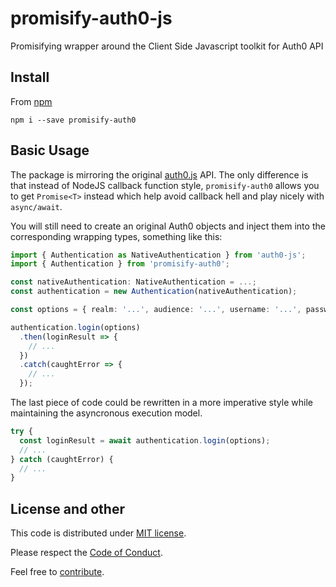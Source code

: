 # promisify-auth0-js

Promisifying wrapper around the Client Side Javascript toolkit for Auth0 API

## Install

From [npm](https://www.npmjs.com/package/promisify-auth0)

```
npm i --save promisify-auth0
```

## Basic Usage

The package is mirroring the original [auth0.js](https://github.com/auth0/auth0.js) API. The only difference is that instead of NodeJS callback function style, `promisify-auth0` allows you to get `Promise<T>` instead which help avoid callback hell and play nicely with `async/await`.

You will still need to create an original Auth0 objects and inject them into the corresponding wrapping types, something like this:

```ts
import { Authentication as NativeAuthentication } from 'auth0-js';
import { Authentication } from 'promisify-auth0';

const nativeAuthentication: NativeAuthentication = ...;
const authentication = new Authentication(nativeAuthentication);

const options = { realm: '...', audience: '...', username: '...', password: '...', scope: '...' };

authentication.login(options)
  .then(loginResult => {
    // ...
  })
  .catch(caughtError => {
    // ...
  });
```

The last piece of code could be rewritten in a more imperative style while maintaining the asyncronous execution model.

```ts
try {
  const loginResult = await authentication.login(options);
  // ...
} catch (caughtError) {
  // ...
}
```

## License and other

This code is distributed under [MIT license](https://github.com/another-guy/promisify-auth0/blob/master/LICENSE).

Please respect the [Code of Conduct](https://github.com/another-guy/promisify-auth0/blob/master/CODE_OF_CONDUCT.md).

Feel free to [contribute](https://github.com/another-guy/promisify-auth0/blob/master/CONTRIBUTING.md).
